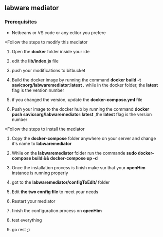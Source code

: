## labware mediator ##

### Prerequisites ###
* Netbeans or VS code or any editor you prefere

*Follow the steps to modify this mediator

1. Open the **docker** folder inside your ide

2. edit the **lib/index.js** file

3. push your modifications to bitbucket

4. Build the docker image by running the command  **docker build -t savicsorg/labwaremediator:latest .**  while in the docker folder, the **latest** flag is the version number

5. if you changed the version, update the **docker-compose.yml** file

6. Push your image to the docker hub by running the command **docker push savicsorg/labwaremediator:latest** ,the **latest** flag is the version number


*Follow the steps to install the mediator

1. Copy the **docker-compose** folder anywhere on your server and change it's name to **labwaremediator**

2. While on the **labwaremediator** folder run the commande **sudo docker-compose build && docker-compose up -d**

3. Once the installation process is finish make sur that your **openHim** instance is running properly

4. got to the **labwaremediator/configToEdit/** folder

5. Edit **the two config file** to meet your needs

6. Restart your mediator 

7. finish the configuration process on **openHim**

8. test everything

9. go rest ;)






